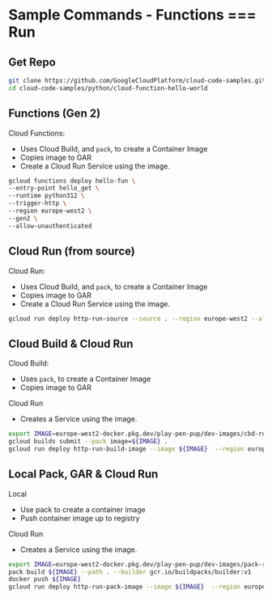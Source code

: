 # Sample Commands - Functions === Run

## Get Repo

```sh
git clone https://github.com/GoogleCloudPlatform/cloud-code-samples.git
cd cloud-code-samples/python/cloud-function-hello-world
```

## Functions (Gen 2)

Cloud Functions:

- Uses Cloud Build, and `pack`, to create a Container Image
- Copies image to GAR
- Create a Cloud Run Service using the image.

``` sh
gcloud functions deploy hello-fun \
--entry-point hello_get \
--runtime python312 \
--trigger-http \
--region europe-west2 \
--gen2 \
--allow-unauthenticated
```

## Cloud Run (from source)

Cloud Run:

- Uses Cloud Build, and `pack`, to create a Container Image
- Copies image to GAR
- Create a Cloud Run Service using the image.

``` sh
gcloud run deploy http-run-source --source . --region europe-west2 --allow-unauthenticated
```

## Cloud Build & Cloud Run

Cloud Build:

- Uses `pack`, to create a Container Image
- Copies image to GAR

Cloud Run

- Creates a Service using the image.

``` sh
export IMAGE=europe-west2-docker.pkg.dev/play-pen-pup/dev-images/cbd-run-image:latest
gcloud builds submit --pack image=${IMAGE} .
gcloud run deploy http-run-build-image --image ${IMAGE}  --region europe-west2 --allow-unauthenticated
```

## Local Pack, GAR & Cloud Run

Local

- Use pack to create a container image
- Push container image up to registry

Cloud Run

- Creates a Service using the image.

``` sh
export IMAGE=europe-west2-docker.pkg.dev/play-pen-pup/dev-images/pack-run-image:latest
pack build ${IMAGE} --path . --builder gcr.io/buildpacks/builder:v1
docker push ${IMAGE}
gcloud run deploy http-run-pack-image --image ${IMAGE}  --region europe-west2 --allow-unauthenticated
```
